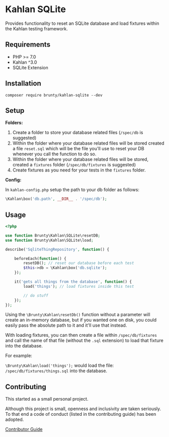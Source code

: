 # Kahlan SQLite

Provides functionality to reset an SQLite database and load fixtures within the Kahlan testing framework.

## Requirements

* PHP >= 7.0
* Kahlan ^3.0
* SQLite Extension

## Installation

`composer require brunty/kahlan-sqlite --dev`

## Setup

**Folders:**

1. Create a folder to store your database related files (`/spec/db` is suggested)
2. Within the folder where your database related files will be stored created a file `reset.sql` which will be the file you'll use to reset your DB whenever you call the function to do so.
3. Within the folder where your database related files will be stored, created a `fixtures` folder (`/spec/db/fixtures` is suggested)
4. Create fixtures as you need for your tests in the `fixtures` folder.

**Config:**

In `kahlan-config.php` setup the path to your db folder as follows:

```php
\Kahlan\box('db.path', __DIR__ . '/spec/db');
```

## Usage

```php
<?php

use function Brunty\Kahlan\SQLite\resetDB;
use function Brunty\Kahlan\SQLite\load;

describe('SqliteThingRepository', function() {

    beforeEach(function() {
        resetDB(); // reset our database before each test
        $this->db = \Kahlan\box('db.sqlite');
    });

    it('gets all things from the database', function() {
        load('things'); // load fixtures inside this test

        // do stuff
    });
});
```

Using the `\Brunty\Kahlan\resetDb()` function without a parameter will create an in-memory database, but if you wanted one on disk, you could easily pass the absolute path to it and it'll use that instead.

With loading fixtures, you can then create a file within `/spec/db/fixtures` and call the name of that file (without the `.sql` extension) to load that fixture into the database.

For example:

`\Brunty\Kahlan\load('things');` would load the file: `/spec/db/fixtures/things.sql` into the database.

## Contributing

This started as a small personal project.

Although this project is small, openness and inclusivity are taken seriously. To that end a code of conduct (listed in the contributing guide) has been adopted.

[Contributor Guide](CONTRIBUTING.md)
